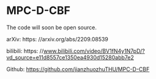 # MPC-D-CBF
The code will soon be open source.


arXiv: https: //arxiv.org/abs/2209.08539

bilibili: https: //www.bilibili.com/video/BV1fN4y1N7pD/?vd_source=e11d8557ce1350ea4930d15280abb7e2

Github: https://github.com/jianzhuozhuTHU/MPC-D-CBF
